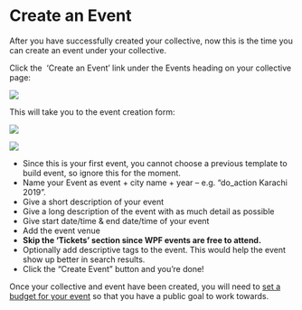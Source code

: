 # Create an Event

After you have successfully created your collective, now this is the time you can create an event under your collective.  

Click the  ‘Create an Event’ link under the Events heading on your collective page:

![](https://make.wordpress.org/community/files/2019/03/pasted-image-0-1024x559.png)

This will take you to the event creation form:

![](https://make.wordpress.org/community/files/2019/03/unnamed-1-1024x564.png)

![](https://make.wordpress.org/community/files/2019/03/pngbase642ee9c02b739ad443-1024x583.png)

*   Since this is your first event, you cannot choose a previous template to build event, so ignore this for the moment.
*   Name your Event as event + city name + year – e.g. “do\_action Karachi 2019”.
*   Give a short description of your event
*   Give a long description of the event with as much detail as possible
*   Give start date/time & end date/time of your event
*   Add the event venue
*   **Skip the ‘Tickets’ section since WPF events are free to attend.**
*   Optionally add descriptive tags to the event. This would help the event show up better in search results.
*   Click the “Create Event” button and you’re done!

Once your collective and event have been created, you will need to [set a budget for your event](https://make.wordpress.org/community/handbook/meetup-organizer/event-formats/do_action-charity-hackathon/set-event-budget/) so that you have a public goal to work towards.

<!--
*   [To-do](# "To-do")
-->
